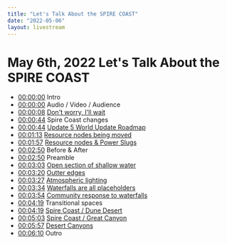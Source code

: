 ```yaml
---
title: "Let's Talk About the SPIRE COAST"
date: "2022-05-06"
layout: livestream
---
```

# May 6th, 2022 Let's Talk About the SPIRE COAST
* [00:00:00](https://youtu.be/8BxYvOLpjGo?t=0) Intro
* [00:00:00](https://youtu.be/8BxYvOLpjGo?t=0) Audio / Video / Audience
* [00:00:08](https://youtu.be/8BxYvOLpjGo?t=8) [Don't worry, I'll wait](./transcriptions/yt-8BxYvOLpjGo,8.742066666666666,44.91658.md)
* [00:00:44](https://youtu.be/8BxYvOLpjGo?t=44) Spire Coast changes
* [00:00:44](https://youtu.be/8BxYvOLpjGo?t=44) [Update 5 World Update Roadmap](./transcriptions/yt-8BxYvOLpjGo,44.944900000000004,73.8738.md)
* [00:01:13](https://youtu.be/8BxYvOLpjGo?t=73) [Resource nodes being moved](./transcriptions/yt-8BxYvOLpjGo,73.90716666666667,117.28383333333333.md)
* [00:01:57](https://youtu.be/8BxYvOLpjGo?t=117) [Resource nodes & Power Slugs](./transcriptions/yt-8BxYvOLpjGo,117.3172,170.60376666666667.md)
* [00:02:50](https://youtu.be/8BxYvOLpjGo?t=170) Before & After
* [00:02:50](https://youtu.be/8BxYvOLpjGo?t=170) Preamble
* [00:03:03](https://youtu.be/8BxYvOLpjGo?t=183) [Open section of shallow water](./transcriptions/yt-8BxYvOLpjGo,183.0829,200.13326666666666.md)
* [00:03:20](https://youtu.be/8BxYvOLpjGo?t=200) [Outter edges](./transcriptions/yt-8BxYvOLpjGo,200.16663333333332,207.47393333333335.md)
* [00:03:27](https://youtu.be/8BxYvOLpjGo?t=207) [Atmospheric lighting](./transcriptions/yt-8BxYvOLpjGo,207.50730000000001,214.84796666666668.md)
* [00:03:34](https://youtu.be/8BxYvOLpjGo?t=214) [Waterfalls are all placeholders](./transcriptions/yt-8BxYvOLpjGo,214.88133333333334,234.80123333333333.md)
* [00:03:54](https://youtu.be/8BxYvOLpjGo?t=234) [Community response to waterfalls](./transcriptions/yt-8BxYvOLpjGo,234.8346,259.52593333333334.md)
* [00:04:19](https://youtu.be/8BxYvOLpjGo?t=259) Transitional spaces
* [00:04:19](https://youtu.be/8BxYvOLpjGo?t=259) [Spire Coast / Dune Desert](./transcriptions/yt-8BxYvOLpjGo,259.5593,303.73676666666665.md)
* [00:05:03](https://youtu.be/8BxYvOLpjGo?t=303) [Spire Coast / Great Canyon](./transcriptions/yt-8BxYvOLpjGo,303.7701333333333,357.6573.md)
* [00:05:57](https://youtu.be/8BxYvOLpjGo?t=357) [Desert Canyons](./transcriptions/yt-8BxYvOLpjGo,357.6906666666667,370.70366666666666.md)
* [00:06:10](https://youtu.be/8BxYvOLpjGo?t=370) Outro
